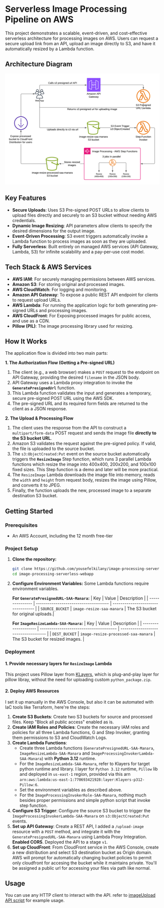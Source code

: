 # Serverless Image Processing Pipeline on AWS

This project demonstrates a scalable, event-driven, and cost-effective serverless architecture for processing images on AWS. Users can request a secure upload link from an API, upload an image directly to S3, and have it automatically resized by a Lambda function.

## Architecture Diagram

![Architecture Diagram](./docs/image-processing-serverless.png)

## Key Features

*   **Secure Uploads**: Uses S3 Pre-signed POST URLs to allow clients to upload files directly and securely to an S3 bucket without needing AWS credentials.
*   **Dynamic Image Resizing**: API parameters allow clients to specify the desired dimensions for the output image.
*   **Event-Driven Processing**: S3 event triggers automatically invoke a Lambda function to process images as soon as they are uploaded.
*   **Fully Serverless**: Built entirely on managed AWS services (API Gateway, Lambda, S3) for infinite scalability and a pay-per-use cost model.

## Tech Stack & AWS Services

*   **AWS IAM**: For securely managing permissions between AWS services.
*   **Amazon S3**: For storing original and processed images.
*   **AWS CloudWatch**: For logging and monitoring.
*   **Amazon API Gateway**: To expose a public REST API endpoint for clients to request upload URLs.
*   **AWS Lambda**: For running the application logic for both generating pre-signed URLs and processing images.
*   **AWS CloudFront**: For Exposing processed images for public access, and use as a CDN.
*   **Pillow (PIL)**: The image processing library used for resizing.

## How It Works

The application flow is divided into two main parts:

**1. The Authorization Flow (Getting a Pre-signed URL)**
1.  The client (e.g., a web browser) makes a `POST` request to the endpoint on API Gateway, providing the desired `filename` in the JSON body.
2.  API Gateway uses a Lambda proxy integration to invoke the **`GeneratePresignedUrl`** function.
3.  This Lambda function validates the input and generates a temporary, secure pre-signed POST URL using the AWS SDK.
4.  The pre-signed URL and its required form fields are returned to the client as a JSON response.

**2. The Upload & Processing Flow**
1.  The client uses the response from the API to construct a `multipart/form-data` POST request and sends the image file **directly to the S3 bucket URL**.
2.  Amazon S3 validates the request against the pre-signed policy. If valid, the file is uploaded to the source bucket.
3.  The `s3:ObjectCreated:Put` event on the source bucket automatically triggers the **`ResizeImage`** Step function, which runs 3 parallel Lambda functions which resize the image into 400x400, 200x200, and 100x100 fixed sizes. This Step function is a demo and later will be more practical.
4.  The `ResizeImage` Lambda downloads the image file into memory, reads the `width` and `height` from request body, resizes the image using Pillow, and converts it to JPEG.
5.  Finally, the function uploads the new, processed image to a separate destination S3 bucket.

## Getting Started

### Prerequisites

* An AWS Account, including the 12 month free-tier

### Project Setup

1.  **Clone the repository:**
    ```bash
    git clone https://github.com/yousefelkilany/image-processing-serverless-webapp
    cd image-processing-serverless-webapp
    ```

2.  **Configure Environment Variables:**
    Some Lambda functions require environment variables.

    **For `GeneratePresignedURL-SAA-Manara`:**
    | Key             | Value                                 | Description                        |
    | --------------- | ------------------------------------- | ---------------------------------- |
    | `SOURCE_BUCKET` | `image-resize-saa-manara`       | The S3 bucket for original uploads.|

    **For `ImageResizeLambda-SAA-Manara`:**
    | Key                  | Value                                   | Description                          |
    | -------------------- | --------------------------------------- | ------------------------------------ |
    | `DEST_BUCKET` | `image-resize-processed-saa-manara`      | The S3 bucket for resized images.    |

### Deployment

#### 1. Provide necessary layers for `ResizeImage` Lambda

This project uses Pillow layer from [KLayers](https://github.com/keithrozario/Klayers/tree/master/deployments/python3.12), which is plug-and-play layer for pillow libray, without the need for uploading custom `python_package.zip`.

#### 2. Deploy AWS Resources

I set it up manually in the AWS Console, but also it can be automated with IaC tools like Terraform, here're the steps:

1.  **Create S3 Buckets**: Create two S3 buckets for source and processed files. Keep "Block all public access" enabled as is.
2.  **Create IAM Roles and Policies**: Create the necessary IAM roles and policies for all three Lambda functions, G and Step Invoker, granting them permissions to S3 and CloudWatch Logs.
3.  **Create Lambda Functions**:
    *   Create three Lambda functions (`GeneratePresignedURL-SAA-Manara`,  `ImageResizeLambda-SAA-Manara` and `ImageProcessingInvokerLambda-SAA-Manara`) with **Python 3.12** runtime.
    *   For the `ImageResizeLambda-SAA-Manara`, refer to Klayers for target python runtime and library. I layer for `Python 3.12` runtime, `Pillow` lib and deployed in `us-east-1` region, provided via this arn `arn:aws:lambda:us-east-1:770693421928:layer:Klayers-p312-Pillow:6`.
    *   Set the environment variables as described above.
    *   For the `ImageProcessingInvokerRole-SAA-Manara`, nothing much besides proper permissions and simple python script that invoke step function.
4.  **Configure S3 Trigger**: Configure the source S3 bucket to trigger the `ImageProcessingInvokerLambda-SAA-Manara` on `s3:ObjectCreated:Put` events.
5.  **Set up API Gateway**: Create a REST API, I added a `/upload-image` resource with a `POST` method, and integrate it with the `GeneratePresignedURL-SAA-Manara` using Lambda Proxy Integration. **Enabled CORS**. Deployed the API to a stage `v1`.
6.  **Set up CloudFront**: From CloudFront service in the AWS Console, create a new distribution and select S3 destination bucket as Origin domain. AWS will prompt for automatically changing bucket policies to permit only cloudfront for accesing the bucket while it maintains private. You'll be assigned a public url for accessing your files via path like normal.


## Usage

You can use any HTTP client to interact with the API. refer to [imageUpload API script](src/pages/api/imageUpload.ts) for example usage.
